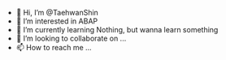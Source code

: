 - 👋 Hi, I’m @TaehwanShin
- 👀 I’m interested in ABAP 
- 🌱 I’m currently learning Nothing, but wanna learn something
- 💞️ I’m looking to collaborate on ...
- 📫 How to reach me ...

<!---
TaehwanShin/TaehwanShin is a ✨ special ✨ repository because its `README.md` (this file) appears on your GitHub profile.
You can click the Preview link to take a look at your changes.
--->
